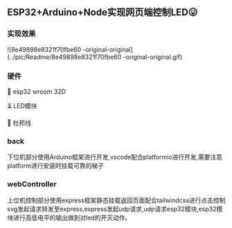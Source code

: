 ## ESP32+Arduino+Node实现网页端控制LED😛

### 实现效果
![8e49898e8321f70fbe60 -original-original](../pic/Readme/8e49898e8321f70fbe60 -original-original.gif)

### 硬件
🐼 esp32 wroom 32D

⏳ LED模块

🎈 杜邦线

### back
下位机部分使用Arduino框架进行开发,vscode配合platformio进行开发,需要注意platform进行安装时挂载可靠的梯子

### webController
上位机控制部分使用express框架静态挂载返回页面配合tailwindcss进行点击控制svg发起请求转发至express,express发起udp请求,udp请求esp32模块,esp32模块进行高低电平的输出做到对led的开灭动作。